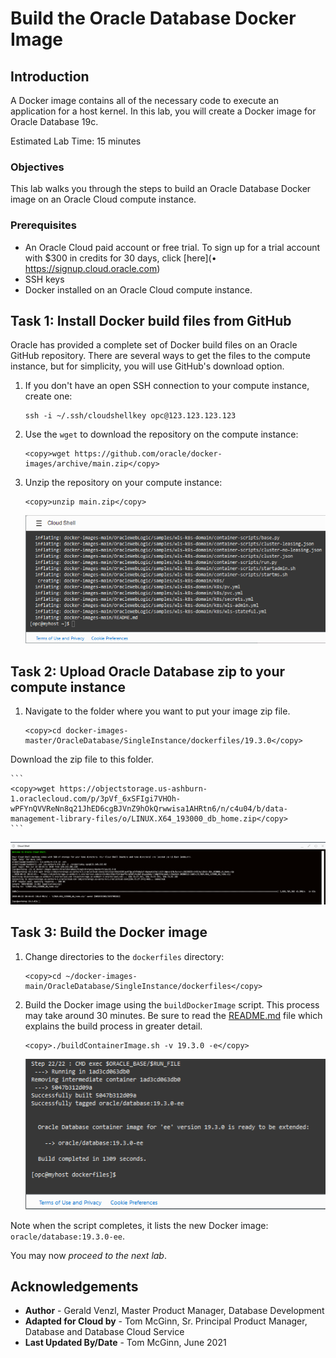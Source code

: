 # Build the Oracle Database Docker Image

## Introduction
A Docker image contains all of the necessary code to execute an application for a host kernel. In this lab, you will create a Docker image for Oracle Database 19c.

Estimated Lab Time: 15 minutes

### Objectives
This lab walks you through the steps to build an Oracle Database Docker image on an Oracle Cloud compute instance.


### Prerequisites
* An Oracle Cloud paid account or free trial. To sign up for a trial account with $300 in credits for 30 days, click [here](•	https://signup.cloud.oracle.com)
* SSH keys
* Docker installed on an Oracle Cloud compute instance.

## Task 1: Install Docker build files from GitHub

Oracle has provided a complete set of Docker build files on an Oracle GitHub repository. There are several ways to get the files to the compute instance, but for simplicity, you will use GitHub's download option.

1. If you don't have an open SSH connection to your compute instance, create one:

    ```nohighlight
    ssh -i ~/.ssh/cloudshellkey opc@123.123.123.123
    ```

2. Use the `wget` to download the repository on the compute instance:

    ```
    <copy>wget https://github.com/oracle/docker-images/archive/main.zip</copy>
    ```
3. Unzip the repository on your compute instance:

    ```
    <copy>unzip main.zip</copy>
    ```

    ![](images/unzip-main.png)

## Task 2: Upload Oracle Database zip to your compute instance

1. Navigate to the folder where you want to put your image zip file.
    ```
    <copy>cd docker-images-master/OracleDatabase/SingleInstance/dockerfiles/19.3.0</copy>
    ```

  Download the zip file to this folder.
  
    ```
    <copy>wget https://objectstorage.us-ashburn-1.oraclecloud.com/p/3pVf_6xSFIgi7VHOh-wPFYnQVVReNn8q21JhED6cgBJVnZ9hOkQrwwisa1AHRtn6/n/c4u04/b/data-management-library-files/o/LINUX.X64_193000_db_home.zip</copy>
    ```

  ![](images/download_PAR.png " ")

## Task 3: Build the Docker image

1. Change directories to the `dockerfiles` directory:

    ```
    <copy>cd ~/docker-images-main/OracleDatabase/SingleInstance/dockerfiles</copy>
    ```

2. Build the Docker image using the `buildDockerImage` script. This process may take around 30 minutes.
   Be sure to read the [README.md](https://github.com/oracle/docker-images/blob/master/OracleDatabase/SingleInstance/README.md) file which explains the build process in greater detail.

    ```
    <copy>./buildContainerImage.sh -v 19.3.0 -e</copy>
    ```

    ![](images/build-completed.png)

  Note when the script completes, it lists the new Docker image: `oracle/database:19.3.0-ee`.

  You may now *proceed to the next lab*.

## Acknowledgements
* **Author** - Gerald Venzl, Master Product Manager, Database Development
* **Adapted for Cloud by** -  Tom McGinn, Sr. Principal Product Manager, Database and Database Cloud Service
* **Last Updated By/Date** - Tom McGinn, June 2021
